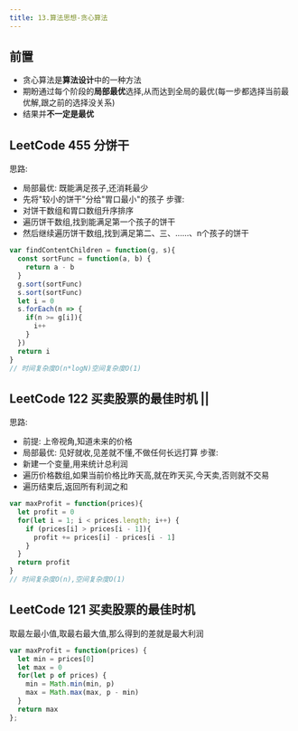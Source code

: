 ```yaml
---
title: 13.算法思想-贪心算法
---
```

## 前置
- 贪心算法是**算法设计**中的一种方法
- 期盼通过每个阶段的**局部最优**选择,从而达到全局的最优(每一步都选择当前最优解,跟之前的选择没关系)
- 结果并**不一定是最优**
## LeetCode 455 分饼干
思路:
- 局部最优: 既能满足孩子,还消耗最少
- 先将"较小的饼干"分给"胃口最小"的孩子
步骤:
- 对饼干数组和胃口数组升序排序
- 遍历饼干数组,找到能满足第一个孩子的饼干
- 然后继续遍历饼干数组,找到满足第二、三、......、n个孩子的饼干
```js
var findContentChildren = function(g, s){
  const sortFunc = function(a, b) {
    return a - b
  }
  g.sort(sortFunc)
  s.sort(sortFunc)
  let i = 0
  s.forEach(n => {
    if(n >= g[i]){
      i++
    }
  })
  return i
}
// 时间复杂度O(n*logN)空间复杂度O(1)
```
## LeetCode 122 买卖股票的最佳时机 ||
思路: 
- 前提: 上帝视角,知道未来的价格
-  局部最优: 见好就收,见差就不懂,不做任何长远打算
步骤:
- 新建一个变量,用来统计总利润
- 遍历价格数组,如果当前价格比昨天高,就在昨天买,今天卖,否则就不交易
- 遍历结束后,返回所有利润之和
```js
var maxProfit = function(prices){
  let profit = 0
  for(let i = 1; i < prices.length; i++) {
    if (prices[i] > prices[i - 1]){
      profit += prices[i] - prices[i - 1] 
    }
  }
  return profit
}
// 时间复杂度O(n),空间复杂度O(1)
```
## LeetCode 121 买卖股票的最佳时机
取最左最小值,取最右最大值,那么得到的差就是最大利润
```js
var maxProfit = function(prices) {
  let min = prices[0]
  let max = 0
  for(let p of prices) {
    min = Math.min(min, p)
    max = Math.max(max, p - min)
  }
  return max
};
```